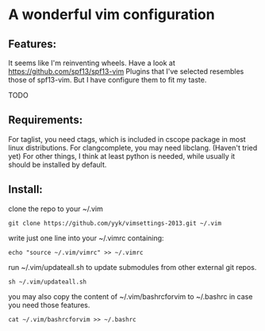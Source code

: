 A wonderful vim configuration 
==========================

Features:
--------------------------

It seems like I'm reinventing wheels. Have a look at https://github.com/spf13/spf13-vim 
Plugins that I've selected resembles those of spf13-vim. But I have configure them to fit my taste.

TODO

Requirements:
--------------------------

For taglist, you need ctags, which is included in cscope package in most linux distributions.
For clangcomplete, you may need libclang. (Haven't tried yet)
For other things, I think at least python is needed, while usually it should be installed by default.


Install:
--------------------------

clone the repo to your ~/.vim 
	
	git clone https://github.com/yyk/vimsettings-2013.git ~/.vim

write just one line into your ~/.vimrc containing:

	echo "source ~/.vim/vimrc" >> ~/.vimrc

run ~/.vim/updateall.sh to update submodules from other external git repos.

	sh ~/.vim/updateall.sh 

you may also copy the content of ~/.vim/bashrcforvim to ~/.bashrc in case you need those features.
	
	cat ~/.vim/bashrcforvim >> ~/.bashrc
